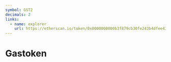 ```yaml
---
symbol: GST2
decimals: 2
links:
  - name: explorer
    url: https://etherscan.io/token/0x0000000000b3f879cb30fe243b4dfee438691c04
---
```


# Gastoken
